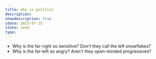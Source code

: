 ```yaml
---
title: why is politics
description: 
showdescription: true
cdate: 2023-07-25
state: seed
type: 
---
```


- Why is the far-right so sensitive? Don't they call the left snowflakes?
- Why is the far-left so angry? Aren't they open-minded progressives?